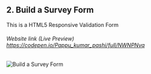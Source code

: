 ## 2. Build a Survey Form

This is a HTML5 Responsive Validation Form

###### Website link (Live Preview) https://codepen.io/Pappu_kumar_pashi/full/NWNPNvq

![Build a Survey Form](https://user-images.githubusercontent.com/46879554/89564429-a075d100-d83a-11ea-8ff5-a9ea39a6a772.png)
